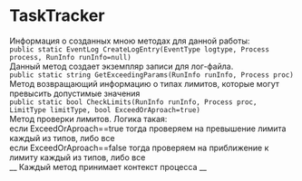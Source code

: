 # TaskTracker
Информация о созданных мною методах для данной работы:  
`public static EventLog CreateLogEntry(EventType logtype, Process process, RunInfo runInfo=null)`  
Данный метод создает экземпляр записи для лог-файла.  
`public static string GetExceedingParams(RunInfo runInfo, Process proc)`  
Метод возвращающий информацию о типах лимитов, которые могут превысить допустимые значения  
`public static bool CheckLimits(RunInfo runInfo, Process proc, LimitType limitType, bool ExceedOrAproach=true)`    
Метод проверки лимитов. Логика такая:  
если ExceedOrAproach==true тогда проверяем на превышение лимита каждый из типов, либо все  
если ExceedOrAproach==false тогда проверяем на приближение к лимиту каждый из типов, либо все  
__ Каждый метод принимает контекст процесса __  
